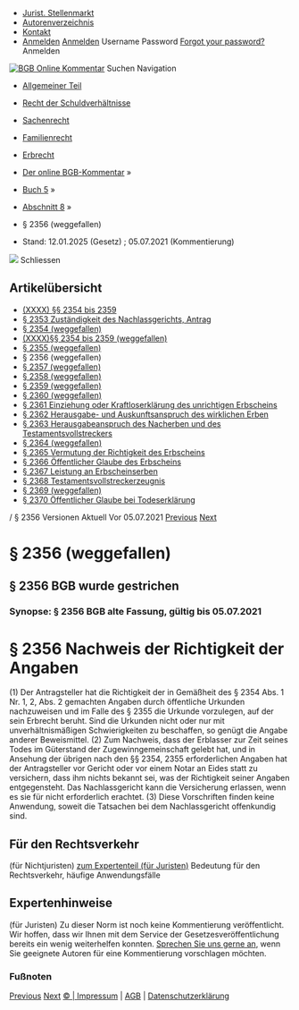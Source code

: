   * [Jurist. Stellenmarkt](https://bgb.kommentar.de/Buch-5/Abschnitt-8/</job-board> "Jurist. Stellenmarkt")
  * [Autorenverzeichnis](https://bgb.kommentar.de/Buch-5/Abschnitt-8/</Autorenverzeichnis> "Autorenverzeichnis")
  * [Kontakt](https://bgb.kommentar.de/Buch-5/Abschnitt-8/</Kontakt>)
  * [Anmelden](https://bgb.kommentar.de/Buch-5/Abschnitt-8/<#login> "show login form") [Anmelden](https://bgb.kommentar.de/Buch-5/Abschnitt-8/<#> "hide login form") Username Password
[Forgot your password?](https://bgb.kommentar.de/Buch-5/Abschnitt-8/</user/forgotpassword>) Anmelden 


[![BGB Online Kommentar](https://bgb.kommentar.de/extension/bgb/design/bgb/images/logo.png)](https://bgb.kommentar.de/Buch-5/Abschnitt-8/</> "BGB Online Kommentar")
Suchen
Navigation
  * [Allgemeiner Teil](https://bgb.kommentar.de/Buch-5/Abschnitt-8/</Buch-1>)
  * [Recht der Schuldverhältnisse](https://bgb.kommentar.de/Buch-5/Abschnitt-8/</Buch-2>)
  * [Sachenrecht](https://bgb.kommentar.de/Buch-5/Abschnitt-8/</Buch-3>)
  * [Familienrecht](https://bgb.kommentar.de/Buch-5/Abschnitt-8/</Buch-4>)
  * [Erbrecht](https://bgb.kommentar.de/Buch-5/Abschnitt-8/</Buch-5>)


  * [Der online BGB-Kommentar](https://bgb.kommentar.de/Buch-5/Abschnitt-8/</>) »
  * [Buch 5](https://bgb.kommentar.de/Buch-5/Abschnitt-8/</Buch-5>) »
  * [Abschnitt 8](https://bgb.kommentar.de/Buch-5/Abschnitt-8/</Buch-5/Abschnitt-8>) »
  * § 2356 (weggefallen) 
  * Stand: 12.01.2025 (Gesetz) ; 05.07.2021 (Kommentierung) 


![](https://vg01.met.vgwort.de/na/1c9909529ead4f509072c06d9081a7d5)
Schliessen 
## Artikelübersicht
  * [ (XXXX) §§ 2354 bis 2359 ](https://bgb.kommentar.de/Buch-5/Abschnitt-8/</Buch-5/Abschnitt-8/2354-bis-2359>)
  * [ § 2353 Zuständigkeit des Nachlassgerichts, Antrag ](https://bgb.kommentar.de/Buch-5/Abschnitt-8/</Buch-5/Abschnitt-8/Zustaendigkeit-des-Nachlassgerichts-Antrag>)
  * [ § 2354 (weggefallen) ](https://bgb.kommentar.de/Buch-5/Abschnitt-8/</Buch-5/Abschnitt-8/weggefallen4>)
  * [ (XXXX)§§ 2354 bis 2359 (weggefallen) ](https://bgb.kommentar.de/Buch-5/Abschnitt-8/</Buch-5/Abschnitt-8/weggefallen10>)
  * [ § 2355 (weggefallen) ](https://bgb.kommentar.de/Buch-5/Abschnitt-8/</Buch-5/Abschnitt-8/weggefallen5>)
  * § 2356 (weggefallen) 
  * [ § 2357 (weggefallen) ](https://bgb.kommentar.de/Buch-5/Abschnitt-8/</Buch-5/Abschnitt-8/weggefallen7>)
  * [ § 2358 (weggefallen) ](https://bgb.kommentar.de/Buch-5/Abschnitt-8/</Buch-5/Abschnitt-8/weggefallen8>)
  * [ § 2359 (weggefallen) ](https://bgb.kommentar.de/Buch-5/Abschnitt-8/</Buch-5/Abschnitt-8/weggefallen9>)
  * [ § 2360 (weggefallen) ](https://bgb.kommentar.de/Buch-5/Abschnitt-8/</Buch-5/Abschnitt-8/weggefallen>)
  * [ § 2361 Einziehung oder Kraftloserklärung des unrichtigen Erbscheins ](https://bgb.kommentar.de/Buch-5/Abschnitt-8/</Buch-5/Abschnitt-8/Einziehung-oder-Kraftloserklaerung-des-unrichtigen-Erbscheins>)
  * [ § 2362 Herausgabe- und Auskunftsanspruch des wirklichen Erben ](https://bgb.kommentar.de/Buch-5/Abschnitt-8/</Buch-5/Abschnitt-8/Herausgabe-und-Auskunftsanspruch-des-wirklichen-Erben>)
  * [ § 2363 Herausgabeanspruch des Nacherben und des Testamentsvollstreckers ](https://bgb.kommentar.de/Buch-5/Abschnitt-8/</Buch-5/Abschnitt-8/Herausgabeanspruch-des-Nacherben-und-des-Testamentsvollstreckers>)
  * [ § 2364 (weggefallen) ](https://bgb.kommentar.de/Buch-5/Abschnitt-8/</Buch-5/Abschnitt-8/weggefallen2>)
  * [ § 2365 Vermutung der Richtigkeit des Erbscheins ](https://bgb.kommentar.de/Buch-5/Abschnitt-8/</Buch-5/Abschnitt-8/Vermutung-der-Richtigkeit-des-Erbscheins>)
  * [ § 2366 Öffentlicher Glaube des Erbscheins ](https://bgb.kommentar.de/Buch-5/Abschnitt-8/</Buch-5/Abschnitt-8/Oeffentlicher-Glaube-des-Erbscheins>)
  * [ § 2367 Leistung an Erbscheinserben ](https://bgb.kommentar.de/Buch-5/Abschnitt-8/</Buch-5/Abschnitt-8/Leistung-an-Erbscheinserben>)
  * [ § 2368 Testamentsvollstreckerzeugnis ](https://bgb.kommentar.de/Buch-5/Abschnitt-8/</Buch-5/Abschnitt-8/Testamentsvollstreckerzeugnis>)
  * [ § 2369 (weggefallen) ](https://bgb.kommentar.de/Buch-5/Abschnitt-8/</Buch-5/Abschnitt-8/weggefallen3>)
  * [ § 2370 Öffentlicher Glaube bei Todeserklärung ](https://bgb.kommentar.de/Buch-5/Abschnitt-8/</Buch-5/Abschnitt-8/Oeffentlicher-Glaube-bei-Todeserklaerung>)


/ § 2356 
Versionen  Aktuell Vor 05.07.2021
[Previous](https://bgb.kommentar.de/Buch-5/Abschnitt-8/</Buch-5/Abschnitt-8/weggefallen5> "§ 2355 \(weggefallen\)") [Next](https://bgb.kommentar.de/Buch-5/Abschnitt-8/</Buch-5/Abschnitt-8/weggefallen7> "§ 2357 \(weggefallen\)")
# § 2356 (weggefallen)
## § 2356 BGB wurde gestrichen
### Synopse: § 2356 BGB alte Fassung, gültig bis 05.07.2021
# § 2356 Nachweis der Richtigkeit der Angaben
(1) Der Antragsteller hat die Richtigkeit der in Gemäßheit des § 2354 Abs. 1 Nr. 1, 2, Abs. 2 gemachten Angaben durch öffentliche Urkunden nachzuweisen und im Falle des § 2355 die Urkunde vorzulegen, auf der sein Erbrecht beruht. Sind die Urkunden nicht oder nur mit unverhältnismäßigen Schwierigkeiten zu beschaffen, so genügt die Angabe anderer Beweismittel.
(2) Zum Nachweis, dass der Erblasser zur Zeit seines Todes im Güterstand der Zugewinngemeinschaft gelebt hat, und in Ansehung der übrigen nach den §§ 2354, 2355 erforderlichen Angaben hat der Antragsteller vor Gericht oder vor einem Notar an Eides statt zu versichern, dass ihm nichts bekannt sei, was der Richtigkeit seiner Angaben entgegensteht. Das Nachlassgericht kann die Versicherung erlassen, wenn es sie für nicht erforderlich erachtet.
(3) Diese Vorschriften finden keine Anwendung, soweit die Tatsachen bei dem Nachlassgericht offenkundig sind.
## Für den Rechtsverkehr 
(für Nichtjuristen)
[zum Expertenteil (für Juristen)](https://bgb.kommentar.de/Buch-5/Abschnitt-8/<#expertenhinweise>)
Bedeutung für den Rechtsverkehr, häufige Anwendungsfälle
## Expertenhinweise
(für Juristen)
Zu dieser Norm ist noch keine Kommentierung veröffentlicht. Wir hoffen, dass wir Ihnen mit dem Service der Gesetzesveröffentlichung bereits ein wenig weiterhelfen konnten. [Sprechen Sie uns gerne an](https://bgb.kommentar.de/Buch-5/Abschnitt-8/</Kontakt>), wenn Sie geeignete Autoren für eine Kommentierung vorschlagen möchten. 
### Fußnoten
[Previous](https://bgb.kommentar.de/Buch-5/Abschnitt-8/</Buch-5/Abschnitt-8/weggefallen5> "§ 2355 \(weggefallen\)") [Next](https://bgb.kommentar.de/Buch-5/Abschnitt-8/</Buch-5/Abschnitt-8/weggefallen7> "§ 2357 \(weggefallen\)")
[© | Impressum](https://bgb.kommentar.de/Buch-5/Abschnitt-8/</Kontakt>) | [AGB](https://bgb.kommentar.de/Buch-5/Abschnitt-8/</AGB>) | [Datenschutzerklärung](https://bgb.kommentar.de/Buch-5/Abschnitt-8/</Datenschutzerklaerung-fuer-Leser>)
